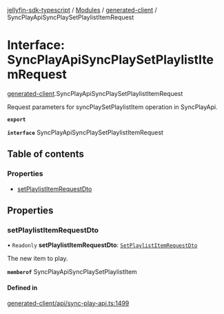 [jellyfin-sdk-typescript](../README.md) / [Modules](../modules.md) / [generated-client](../modules/generated_client.md) / SyncPlayApiSyncPlaySetPlaylistItemRequest

# Interface: SyncPlayApiSyncPlaySetPlaylistItemRequest

[generated-client](../modules/generated_client.md).SyncPlayApiSyncPlaySetPlaylistItemRequest

Request parameters for syncPlaySetPlaylistItem operation in SyncPlayApi.

**`export`**

**`interface`** SyncPlayApiSyncPlaySetPlaylistItemRequest

## Table of contents

### Properties

- [setPlaylistItemRequestDto](generated_client.SyncPlayApiSyncPlaySetPlaylistItemRequest.md#setplaylistitemrequestdto)

## Properties

### setPlaylistItemRequestDto

• `Readonly` **setPlaylistItemRequestDto**: [`SetPlaylistItemRequestDto`](generated_client.SetPlaylistItemRequestDto.md)

The new item to play.

**`memberof`** SyncPlayApiSyncPlaySetPlaylistItem

#### Defined in

[generated-client/api/sync-play-api.ts:1499](https://github.com/thornbill/jellyfin-sdk-typescript/blob/e4df7f8/src/generated-client/api/sync-play-api.ts#L1499)
